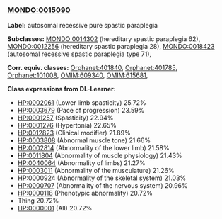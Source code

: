 
### [MONDO:0015090](http://purl.obolibrary.org/obo/MONDO_0015090)
**Label:** autosomal recessive pure spastic paraplegia

**Subclasses:** [MONDO:0014302](http://purl.obolibrary.org/obo/MONDO_0014302) (hereditary spastic paraplegia 62), [MONDO:0012256](http://purl.obolibrary.org/obo/MONDO_0012256) (hereditary spastic paraplegia 28), [MONDO:0018423](http://purl.obolibrary.org/obo/MONDO_0018423) (autosomal recessive spastic paraplegia type 71), 

**Corr. equiv. classes:** [Orphanet:401840](http://www.orpha.net/ORDO/Orphanet_401840), [Orphanet:401785](http://www.orpha.net/ORDO/Orphanet_401785), [Orphanet:101008](http://www.orpha.net/ORDO/Orphanet_101008), [OMIM:609340](http://purl.obolibrary.org/obo/OMIM_609340), [OMIM:615681](http://purl.obolibrary.org/obo/OMIM_615681), 

**Class expressions from DL-Learner:**

- [HP:0002061](http://purl.obolibrary.org/obo/HP_0002061) (Lower limb spasticity) 25.72%
- [HP:0003679](http://purl.obolibrary.org/obo/HP_0003679) (Pace of progression) 23.59%
- [HP:0001257](http://purl.obolibrary.org/obo/HP_0001257) (Spasticity) 22.94%
- [HP:0001276](http://purl.obolibrary.org/obo/HP_0001276) (Hypertonia) 22.65%
- [HP:0012823](http://purl.obolibrary.org/obo/HP_0012823) (Clinical modifier) 21.89%
- [HP:0003808](http://purl.obolibrary.org/obo/HP_0003808) (Abnormal muscle tone) 21.66%
- [HP:0002814](http://purl.obolibrary.org/obo/HP_0002814) (Abnormality of the lower limb) 21.58%
- [HP:0011804](http://purl.obolibrary.org/obo/HP_0011804) (Abnormality of muscle physiology) 21.43%
- [HP:0040064](http://purl.obolibrary.org/obo/HP_0040064) (Abnormality of limbs) 21.27%
- [HP:0003011](http://purl.obolibrary.org/obo/HP_0003011) (Abnormality of the musculature) 21.26%
- [HP:0000924](http://purl.obolibrary.org/obo/HP_0000924) (Abnormality of the skeletal system) 21.03%
- [HP:0000707](http://purl.obolibrary.org/obo/HP_0000707) (Abnormality of the nervous system) 20.96%
- [HP:0000118](http://purl.obolibrary.org/obo/HP_0000118) (Phenotypic abnormality) 20.72%
- Thing 20.72%
- [HP:0000001](http://purl.obolibrary.org/obo/HP_0000001) (All) 20.72%


